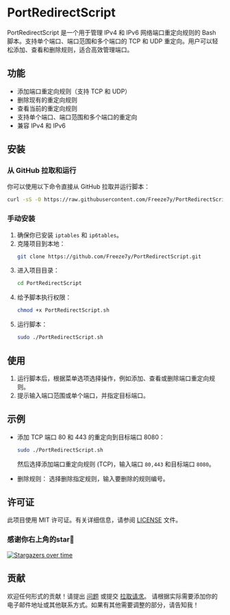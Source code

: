 # PortRedirectScript
PortRedirectScript 是一个用于管理 IPv4 和 IPv6 网络端口重定向规则的 Bash 脚本。支持单个端口、端口范围和多个端口的 TCP 和 UDP 重定向。用户可以轻松添加、查看和删除规则，适合高效管理端口。

## 功能

- 添加端口重定向规则（支持 TCP 和 UDP）
- 删除现有的重定向规则
- 查看当前的重定向规则
- 支持单个端口、端口范围和多个端口的重定向
- 兼容 IPv4 和 IPv6

## 安装

### 从 GitHub 拉取和运行

你可以使用以下命令直接从 GitHub 拉取并运行脚本：

```bash
curl -sS -O https://raw.githubusercontent.com/Freeze7y/PortRedirectScript/main/PortRedirectScript/PortRedirectScript.sh && chmod +x PortRedirectScript.sh && sudo ./PortRedirectScript.sh
```

### 手动安装

1. 确保你已安装 `iptables` 和 `ip6tables`。
2. 克隆项目到本地：
   ```bash
   git clone https://github.com/Freeze7y/PortRedirectScript.git
   ```
3. 进入项目目录：
   ```bash
   cd PortRedirectScript
   ```
4. 给予脚本执行权限：
   ```bash
   chmod +x PortRedirectScript.sh
   ```
5. 运行脚本：
   ```bash
   sudo ./PortRedirectScript.sh
   ```

## 使用

1. 运行脚本后，根据菜单选项选择操作，例如添加、查看或删除端口重定向规则。
2. 提示输入端口范围或单个端口，并指定目标端口。

## 示例

- 添加 TCP 端口 80 和 443 的重定向到目标端口 8080：
  ```bash
  sudo ./PortRedirectScript.sh
  ```
  然后选择添加端口重定向规则 (TCP)，输入端口 `80,443` 和目标端口 `8080`。

- 删除规则：
  选择删除指定规则，输入要删除的规则编号。

## 许可证

此项目使用 MIT 许可证。有关详细信息，请参阅 [LICENSE](LICENSE) 文件。

### 感谢你右上角的star🌟
[![Stargazers over time](https://starchart.cc/Freeze7y/PortRedirectScript.svg?variant=adaptive)](https://starchart.cc/Freeze7y/PortRedirectScript)

## 贡献
欢迎任何形式的贡献！请提出 [问题](https://github.com/Freeze7y/PortRedirectScript/issues) 或提交 [拉取请求](https://github.com/Freeze7y/PortRedirectScript/pulls)。
请根据实际需要添加你的电子邮件地址或其他联系方式。如果有其他需要调整的部分，请告知我！
